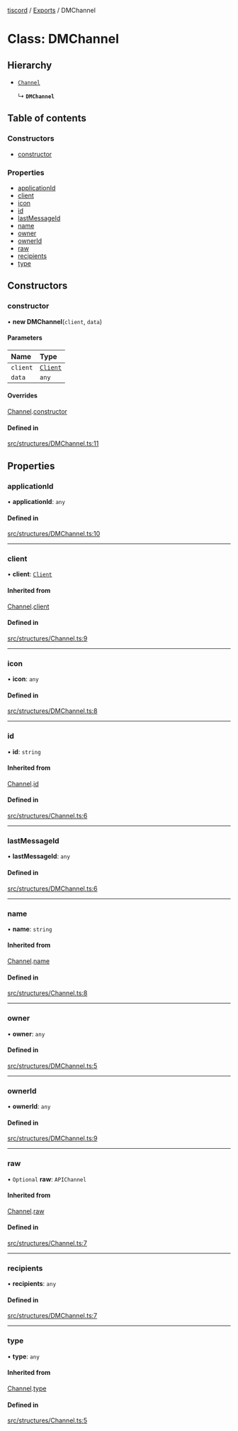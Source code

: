 [tiscord](../README.md) / [Exports](../modules.md) / DMChannel

# Class: DMChannel

## Hierarchy

- [`Channel`](Channel.md)

  ↳ **`DMChannel`**

## Table of contents

### Constructors

- [constructor](DMChannel.md#constructor)

### Properties

- [applicationId](DMChannel.md#applicationid)
- [client](DMChannel.md#client)
- [icon](DMChannel.md#icon)
- [id](DMChannel.md#id)
- [lastMessageId](DMChannel.md#lastmessageid)
- [name](DMChannel.md#name)
- [owner](DMChannel.md#owner)
- [ownerId](DMChannel.md#ownerid)
- [raw](DMChannel.md#raw)
- [recipients](DMChannel.md#recipients)
- [type](DMChannel.md#type)

## Constructors

### constructor

• **new DMChannel**(`client`, `data`)

#### Parameters

| Name | Type |
| :------ | :------ |
| `client` | [`Client`](Client.md) |
| `data` | `any` |

#### Overrides

[Channel](Channel.md).[constructor](Channel.md#constructor)

#### Defined in

[src/structures/DMChannel.ts:11](https://github.com/xiboon/tiscord/blob/2dcfba7/src/structures/DMChannel.ts#L11)

## Properties

### applicationId

• **applicationId**: `any`

#### Defined in

[src/structures/DMChannel.ts:10](https://github.com/xiboon/tiscord/blob/2dcfba7/src/structures/DMChannel.ts#L10)

___

### client

• **client**: [`Client`](Client.md)

#### Inherited from

[Channel](Channel.md).[client](Channel.md#client)

#### Defined in

[src/structures/Channel.ts:9](https://github.com/xiboon/tiscord/blob/2dcfba7/src/structures/Channel.ts#L9)

___

### icon

• **icon**: `any`

#### Defined in

[src/structures/DMChannel.ts:8](https://github.com/xiboon/tiscord/blob/2dcfba7/src/structures/DMChannel.ts#L8)

___

### id

• **id**: `string`

#### Inherited from

[Channel](Channel.md).[id](Channel.md#id)

#### Defined in

[src/structures/Channel.ts:6](https://github.com/xiboon/tiscord/blob/2dcfba7/src/structures/Channel.ts#L6)

___

### lastMessageId

• **lastMessageId**: `any`

#### Defined in

[src/structures/DMChannel.ts:6](https://github.com/xiboon/tiscord/blob/2dcfba7/src/structures/DMChannel.ts#L6)

___

### name

• **name**: `string`

#### Inherited from

[Channel](Channel.md).[name](Channel.md#name)

#### Defined in

[src/structures/Channel.ts:8](https://github.com/xiboon/tiscord/blob/2dcfba7/src/structures/Channel.ts#L8)

___

### owner

• **owner**: `any`

#### Defined in

[src/structures/DMChannel.ts:5](https://github.com/xiboon/tiscord/blob/2dcfba7/src/structures/DMChannel.ts#L5)

___

### ownerId

• **ownerId**: `any`

#### Defined in

[src/structures/DMChannel.ts:9](https://github.com/xiboon/tiscord/blob/2dcfba7/src/structures/DMChannel.ts#L9)

___

### raw

• `Optional` **raw**: `APIChannel`

#### Inherited from

[Channel](Channel.md).[raw](Channel.md#raw)

#### Defined in

[src/structures/Channel.ts:7](https://github.com/xiboon/tiscord/blob/2dcfba7/src/structures/Channel.ts#L7)

___

### recipients

• **recipients**: `any`

#### Defined in

[src/structures/DMChannel.ts:7](https://github.com/xiboon/tiscord/blob/2dcfba7/src/structures/DMChannel.ts#L7)

___

### type

• **type**: `any`

#### Inherited from

[Channel](Channel.md).[type](Channel.md#type)

#### Defined in

[src/structures/Channel.ts:5](https://github.com/xiboon/tiscord/blob/2dcfba7/src/structures/Channel.ts#L5)
